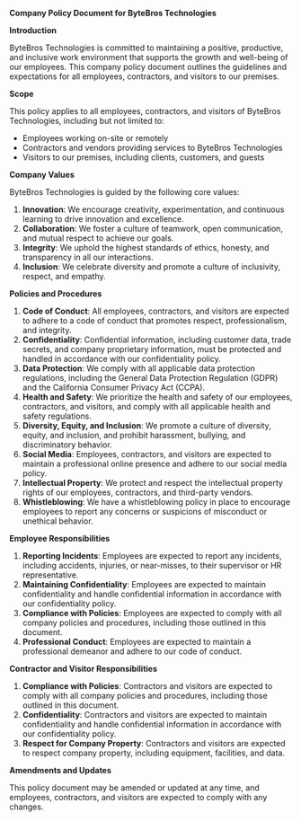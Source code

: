 **Company Policy Document for ByteBros Technologies**

**Introduction**

ByteBros Technologies is committed to maintaining a positive, productive, and inclusive work environment that supports the growth and well-being of our employees. This company policy document outlines the guidelines and expectations for all employees, contractors, and visitors to our premises.

**Scope**

This policy applies to all employees, contractors, and visitors of ByteBros Technologies, including but not limited to:

- Employees working on-site or remotely
- Contractors and vendors providing services to ByteBros Technologies
- Visitors to our premises, including clients, customers, and guests

**Company Values**

ByteBros Technologies is guided by the following core values:

1.  **Innovation**: We encourage creativity, experimentation, and continuous learning to drive innovation and excellence.
2.  **Collaboration**: We foster a culture of teamwork, open communication, and mutual respect to achieve our goals.
3.  **Integrity**: We uphold the highest standards of ethics, honesty, and transparency in all our interactions.
4.  **Inclusion**: We celebrate diversity and promote a culture of inclusivity, respect, and empathy.

**Policies and Procedures**

1.  **Code of Conduct**: All employees, contractors, and visitors are expected to adhere to a code of conduct that promotes respect, professionalism, and integrity.
2.  **Confidentiality**: Confidential information, including customer data, trade secrets, and company proprietary information, must be protected and handled in accordance with our confidentiality policy.
3.  **Data Protection**: We comply with all applicable data protection regulations, including the General Data Protection Regulation (GDPR) and the California Consumer Privacy Act (CCPA).
4.  **Health and Safety**: We prioritize the health and safety of our employees, contractors, and visitors, and comply with all applicable health and safety regulations.
5.  **Diversity, Equity, and Inclusion**: We promote a culture of diversity, equity, and inclusion, and prohibit harassment, bullying, and discriminatory behavior.
6.  **Social Media**: Employees, contractors, and visitors are expected to maintain a professional online presence and adhere to our social media policy.
7.  **Intellectual Property**: We protect and respect the intellectual property rights of our employees, contractors, and third-party vendors.
8.  **Whistleblowing**: We have a whistleblowing policy in place to encourage employees to report any concerns or suspicions of misconduct or unethical behavior.

**Employee Responsibilities**

1.  **Reporting Incidents**: Employees are expected to report any incidents, including accidents, injuries, or near-misses, to their supervisor or HR representative.
2.  **Maintaining Confidentiality**: Employees are expected to maintain confidentiality and handle confidential information in accordance with our confidentiality policy.
3.  **Compliance with Policies**: Employees are expected to comply with all company policies and procedures, including those outlined in this document.
4.  **Professional Conduct**: Employees are expected to maintain a professional demeanor and adhere to our code of conduct.

**Contractor and Visitor Responsibilities**

1.  **Compliance with Policies**: Contractors and visitors are expected to comply with all company policies and procedures, including those outlined in this document.
2.  **Confidentiality**: Contractors and visitors are expected to maintain confidentiality and handle confidential information in accordance with our confidentiality policy.
3.  **Respect for Company Property**: Contractors and visitors are expected to respect company property, including equipment, facilities, and data.

**Amendments and Updates**

This policy document may be amended or updated at any time, and employees, contractors, and visitors are expected to comply with any changes.
